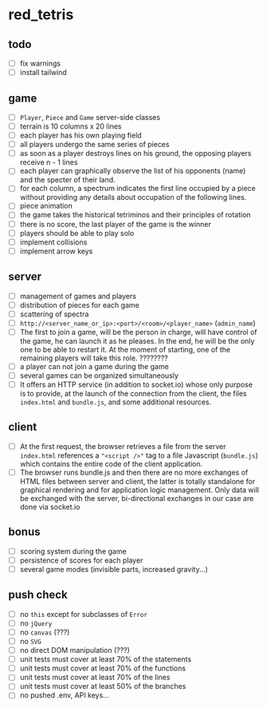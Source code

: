 # red_tetris

## todo

- [ ] fix warnings
- [ ] install tailwind

## game

- [ ] `Player`, `Piece` and `Game` server-side classes
- [ ] terrain is 10 columns x 20 lines
- [ ] each player has his own playing field
- [ ] all players undergo the same series of pieces
- [ ] as soon as a player destroys lines on his ground, the opposing players receive n - 1 lines
- [ ] each player can graphically observe the list of his opponents (name) and the specter of their land.
- [ ] for each column, a spectrum indicates the first line occupied by a piece without providing any details about occupation of the following lines.
- [ ] piece animation
- [ ] the game takes the historical tetriminos and their principles of rotation
- [ ] there is no score, the last player of the game is the winner
- [ ] players should be able to play solo
- [ ] implement collisions
- [ ] implement arrow keys

## server

- [ ] management of games and players
- [ ] distribution of pieces for each game
- [ ] scattering of spectra
- [ ] `http://<server_name_or_ip>:<port>/<room>/<player_name>` (`admin_name`)
- [ ] The first to join a game, will be the person in charge, will have control of the game,
      he can launch it as he pleases. In the end, he will be the only one to be able to restart
      it. At the moment of starting, one of the remaining players will take this role. ????????
- [ ] a player can not join a game during the game
- [ ] several games can be organized simultaneously
- [ ] It offers an HTTP service (in addition to socket.io) whose only purpose is to provide,
      at the launch of the connection from the client, the files `index.html` and `bundle.js`, and
      some additional resources.

## client

- [ ] At the first request, the browser retrieves a file from the server `index.html` references a `"<script />"` tag to a file Javascript (`bundle.js`) which contains the entire code of the client application.
- [ ] The browser runs bundle.js and then there are no more exchanges of HTML files between server and client, the latter is totally standalone for graphical rendering and for application logic management. Only data will be exchanged with the server, bi-directional exchanges in our case are done via socket.io

## bonus

- [ ] scoring system during the game
- [ ] persistence of scores for each player
- [ ] several game modes (invisible parts, increased gravity...)

## push check

- [ ] no `this` except for subclasses of `Error`
- [ ] no `jQuery`
- [ ] no `canvas` (???)
- [ ] no `SVG`
- [ ] no direct DOM manipulation (???)
- [ ] unit tests must cover at least 70% of the statements
- [ ] unit tests must cover at least 70% of the functions
- [ ] unit tests must cover at least 70% of the lines
- [ ] unit tests must cover at least 50% of the branches
- [ ] no pushed .env, API keys...
